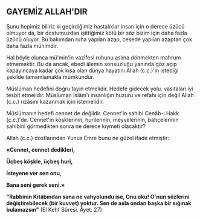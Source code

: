 ## GAYEMİZ ALLAH'DIR

Şunu hepimiz biliriz ki geçirdiğimiz hasta­lıklar insan için o derece üzücü olmuyor da, bir dostumuzdan işittiğimiz kötü bir söz bizim için daha fazla üzücü oluyor. Bu bakımdan ruha ya­pılan azap, cesede yapılan azaptan çok daha faz­la mühimdir.

Hal böyle olunca mü'min'in vazifesi ruhunu aslına dönmekten mahrum etmemektir. Bu da ancak, ebedî âlemin sonsuzluğu yanında göz açıp kapayıncaya kadar çok kısa olan dünya hayatını Allah (c.c.)'ın istediği şekilde tamam­lamakla mümkündür.

Müslüman hedefini doğru tayin etmelidir. Hedefe gidecek yolu. vasıtaları iyi tesbit etmelidir. Müslüman İslâm'ı insanlığın huzuru ve re­fahı için değil Allah (c.c.) rızâsını kazanmak için istemelidir.

Müslümanın hedefi cennet de değildir. Cennet'in sahibi Cenâb-ı Hakk (c.c.)'dır. Cennet'in köşklerinin, hurilerinin, meyvelerinin, bahçeleri­nin sahibini görmedikten sonra ne derece kıymeti olacaktır?

Allah (c.c.) dostlarından Yunus Emre bunu ne güzel ifade etmiştir:

**«Cennet, cennet dedikleri,**

**Üçbeş köşkle, üçbeş huri,**

**İsteyene ver sen onu,**

**Bana seni gerek seni.»**

**"Rabbinin Kitâbından sana ne vahyolundu ise, Onu oku! O'nun sözlerini değiştirebilecek (bir kuvvet) yoktur. Sen de asla ondan başka bir sığınak bulamazsın"**
(El Kehf Sûresi. Âyet: 27)
